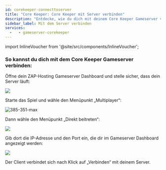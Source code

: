 ```yaml
---
id: corekeeper-connecttoserver
title: "Core Keeper: Core Keeper mit Server verbinden"
description: "Entdecke, wie du dich mit deinem Core Keeper Gameserver verbindest für nahtloses Multiplayer-Gameplay und genieße dein Spielerlebnis → Jetzt mehr erfahren"
sidebar_label: Mit dem Server verbinden
services:
  -   - gameserver-corekeeper
---
```


import InlineVoucher from '@site/src/components/InlineVoucher';

<InlineVoucher />

### So kannst du dich mit dem Core Keeper Gameserver verbinden:

Öffne dein ZAP-Hosting Gameserver Dashboard und stelle sicher, dass dein Server läuft:

![](https://screensaver01.zap-hosting.com/index.php/s/2NbQaA6E2CJ4ZE8/preview)

Starte das Spiel und wähle den Menüpunkt „Multiplayer“:

![385-351-max](https://screensaver01.zap-hosting.com/index.php/s/t36H8NxmLa4gx5S/preview)

Dann wähle den Menüpunkt „Direkt beitreten“:

![](https://screensaver01.zap-hosting.com/index.php/s/3MdnG7Xb2222EPQ/preview)

Gib dort die IP-Adresse und den Port ein, die dir im Gameserver Dashboard angezeigt werden:

![](https://screensaver01.zap-hosting.com/index.php/s/R9nRFWFrS9Fbwox/preview)

Der Client verbindet sich nach Klick auf „Verbinden“ mit deinem Server.

<InlineVoucher />